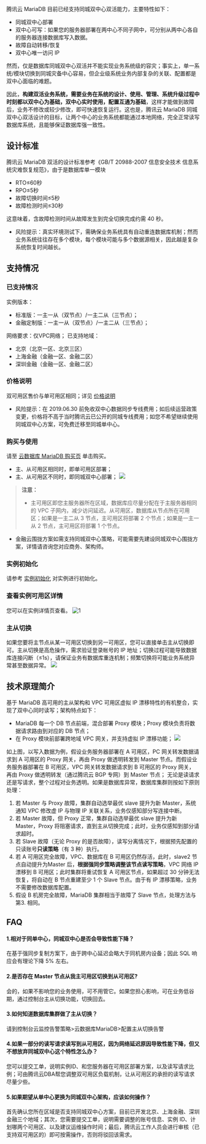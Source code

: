 腾讯云 MariaDB 目前已经支持同城双中心双活能力，主要特性如下：
- 同城双中心部署
- 双中心可写：如果您的服务器部署在两中心不同子网中，可分别从两中心各自的服务器连接数据库写入数据。
- 故障自动转移/恢复
- 双中心唯一访问 IP

然而，仅是数据库同城双中心双活并不能实现业务系统级的容灾；事实上，单一系统/模块切换到同城灾备中心容易，但企业级系统业务内部复杂的关联、配置都是双中心面临的难题。

因此，**构建双活业务系统，需要业务在系统的设计、使用、管理、系统升级过程中时刻都以双中心为基础，双中心实时使用，配置互通为基础**，这样才能做到故障后，业务不修改或较少修改，即可快速恢复运行。这也是，腾讯云 MariaDB 同城双中心双活设计的目标，让两个中心的业务系统都能通过本地网络，完全正常读写数据库系统，且能够保证数据库强一致性。

## 设计标准
腾讯云 MariaDB 双活的设计标准参考《GB/T 20988-2007 信息安全技术 信息系统灾难恢复规范》，由于是数据库单一模块
- RTO≤60秒
- RPO≤5秒
- 故障切换时间≤5秒
- 故障检测时间≤30秒

这意味着，含故障检测时间从故障发生到完全切换完成约需 40 秒。

- 风险提示：真实环境测试下，需确保业务系统具有自动重连数据库机制；然而业务系统往往存在多个模块，每个模块可能与多个数据源相关，因此越是复杂系统恢复时间越长。


## 支持情况
### 已支持情况
实例版本：
- 标准版：一主一从（双节点）/一主二从（三节点）；
- 金融定制版：一主一从（双节点）/一主二从（三节点）；

网络要求：仅VPC网络；
已支持地域：
- 北京（北京一区、北京三区）
- 上海金融（金融一区、金融二区）
- 深圳金融（金融一区、金融二区）

### 价格说明
双可用区售价与单可用区相同；详见 [价格说明]( https://cloud.tencent.com/document/product/237/2034)

- 风险提示：在 2019.06.30 前免收双中心数据同步专线费用；如后续运营政策变更，价格将不高于当时腾讯云已公开的同城专线费用；如您不希望继续使用同城双中心方案，可免费迁移至同城单中心。

### 购买与使用
请至 [云数据库 MariaDB 购买页](https://buy.cloud.tencent.com/tdsql) 单击购买。
- 主、从可用区相同时，即单可用区部署；
- 主、从可用区不同时，即同城双中心部署；
![](https://main.qcloudimg.com/raw/fe800ff0f6a63b9e6bd64a0f27007f89.png)

>**注意：**
>- 主可用区即您主服务器所在区域，数据库应尽量分配在于主服务器相同的 VPC 子网内，减少访问延迟。从可用区，数据库从节点所在可用区；如果是一主二从 3 节点，主可用区将部署 2 个节点；如果是一主一从 2 节点，主可用区将部署 1 个节点。
- 金融云围拢方案如需支持同城双中心策略，可能需要先建设同城双中心围拢方案，详情请咨询您对应商务、架构师。


### 实例初始化
请参考 [实例初始化]( https://cloud.tencent.com/document/product/237/7055) 对实例进行初始化。


### 查看实例可用区详情
您可以在实例详情页查看。
![1](https://main.qcloudimg.com/raw/9ff8bbdf899c889cb0b590154587aa4b.png)

### 主从切换
如果您要将主节点从某一可用区切换到另一可用区，您可以直接单击主从切换即可。主从切换是高危操作，需求验证登录帐号的 IP 地址；切换过程可能导致数据库连接闪断（≤1s），请保证业务有数据库重连机制；频繁切换将可能业务系统异常甚至数据异常。
![](https://main.qcloudimg.com/raw/1bb8e4f37aab4747e84578d9c8a949a2.png)

## 技术原理简介
基于 MariaDB 高可用的主从架构和 VPC 可用区虚拟 IP 漂移特性的有机整合，实现了双中心同时读写；架构特点如下：
- MariaDB 每一个 DB 节点前端，混合部署 Proxy 模块；Proxy 模块负责将数据请求路由到对应的 DB 节点；
- 在 Proxy 模块前部署跨地域 VPC 网关，并支持虚拟 IP 漂移功能；
![](https://main.qcloudimg.com/raw/a714b045d40ad44223f03e5d5fede0fd.png)

如上图，以写入数据为例，假设业务服务器部署在 A 可用区，PC 网关转发数据请求到 A 可用区的 Proxy 网关，再由 Proxy 做透明转发到 Master 节点。而假设业务服务器部署在 B 可用区，VPC 网关转发数据请求到 B 可用区的 Proxy 网关，再由 Proxy 做透明转发（通过腾讯云 BGP 专网）到 Master 节点；
无论是读请求还是写请求，整个过程对业务透明。如果是数据库异常，数据库集群则按如下原则处理：
1. 若 Master 与 Proxy 故障，集群自动选举最优 slave 提升为新 Master，系统通知 VPC 修改虚 IP 与物理 IP 关联关系，业务仅感知部分写连接中断。
2. 若 Master 故障，但 Proxy 正常，集群自动选举最优 slave 提升为新 Master，Proxy 将阻塞请求，直到主从切换完成；此时，业务仅感知到部分请求超时。
3. 若 Slave 故障（无论 Proxy 的是否故障），读写分离情况下，根据预先配置的只读账号**只读策略**（有 3 种）执行。
4. 若 A 可用区完全故障，VPC、数据库在 B 可用区仍然存活，此时，slave2 节点自动提升为Master 后，**根据强同步策略调整该节点读写策略**，VPC 网络 IP 漂移到 B 可用区；此时集群将重试恢复 A 可用区节点，如果超过 30 分钟无法恢复，将自动在 B 节点重建至少 1 个 Slave 节点。由于有 IP 漂移策略，业务不需要修改数据库配置。
5. 假设 B 机房完全故障，MariaDB 集群相当于故障了 Slave 节点，处理方法与 第3. 相同。

## FAQ
#### 1.相对于同单中心，同城双中心是否会导致性能下降？
在基于强同步复制方案下，由于跨中心延迟会略大于同机房内设备；因此 SQL 响应会有理论下降 5% 左右。

#### 2.是否存在 Master 节点从我主可用区切换到从可用区?
会的，如果不影响您的业务使用，可不用管它。如果您担心影响，可在业务低谷期，通过控制台主从切换功能，切换回去。

#### 3.如何知道数据库集群做了主从切换？
请到控制台云监控告警策略>云数据库MariaDB>配置主从切换告警

#### 4.如果一部分的读写请求读写到从可用区，因为网络延迟原因导致性能下降，但又不想放弃同城双中心这个特性怎么办？
您可以提交工单，说明实例ID、和您服务器在可用区部署方案，以及读写请求比例；可由腾讯云DBA帮您调整双可用区负载机制，让从可用区的承担的读写请求尽量少些。

#### 5.如果期望从单中心更换为同城双中心架构，应该如何操作？
首先确认您所在区域是否支持同城双中心方案，目前已开发北京、上海金融、深圳金融三个地域；其次，您需要提交工单，说明需要调整的账号信息、实例 ID、计划哪两个可用区、以及建议运维操作时间；最后，腾讯云工作人员会进行审核（已支持双可用区的）即可按需操作，否则将驳回该需求。
